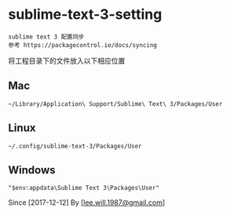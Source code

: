 # sublime-text-3-setting
    sublime text 3 配置同步
    参考 https://packagecontrol.io/docs/syncing

将工程目录下的文件放入以下相应位置

## Mac
    ~/Library/Application\ Support/Sublime\ Text\ 3/Packages/User
## Linux
    ~/.config/sublime-text-3/Packages/User
## Windows
    "$env:appdata\Sublime Text 3\Packages\User"
    
Since [2017-12-12] By [lee.will.1987@gmail.com]

